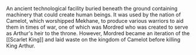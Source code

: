 An ancient technological facility buried beneath the ground containing machinery that could create human beings. It was used by the nation of Camelot, which worshipped Mekhane, to produce various warriors to aid them in times of war, one of which was Mordred who was created to serve as Arthur's heir to the throne. However, Mordred became an iteration of the [[Scarlet King]] and laid waste on the kingdom of Camelot before killing King Arthur.